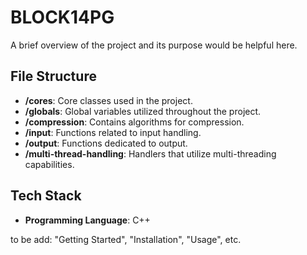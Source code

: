# BLOCK14PG

A brief overview of the project and its purpose would be helpful here.

## File Structure

- **/cores**: Core classes used in the project.
- **/globals**: Global variables utilized throughout the project.
- **/compression**: Contains algorithms for compression.
- **/input**: Functions related to input handling.
- **/output**: Functions dedicated to output.
- **/multi-thread-handling**: Handlers that utilize multi-threading capabilities.

## Tech Stack

- **Programming Language**: C++

to be add: "Getting Started", "Installation", "Usage", etc.
